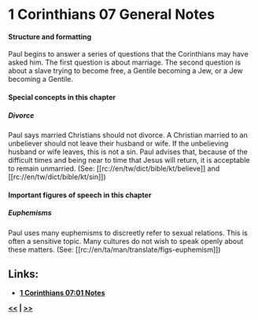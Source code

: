 # 1 Corinthians 07 General Notes

#### Structure and formatting

Paul begins to answer a series of questions that the Corinthians may have asked him. The first question is about marriage. The second question is about a slave trying to become free, a Gentile becoming a Jew, or a Jew becoming a Gentile.

#### Special concepts in this chapter

##### Divorce
Paul says married Christians should not divorce. A Christian married to an unbeliever should not leave their husband or wife. If the unbelieving husband or wife leaves, this is not a sin. Paul advises that, because of the difficult times and being near to time that Jesus will return, it is acceptable to remain unmarried. (See: [[rc://en/tw/dict/bible/kt/believe]] and [[rc://en/tw/dict/bible/kt/sin]])

#### Important figures of speech in this chapter

##### Euphemisms
Paul uses many euphemisms to discreetly refer to sexual relations. This is often a sensitive topic. Many cultures do not wish to speak openly about these matters. (See: [[rc://en/ta/man/translate/figs-euphemism]])

## Links:

* __[1 Corinthians 07:01 Notes](./01.md)__

__[<<](../06/intro.md) | [>>](../08/intro.md)__
